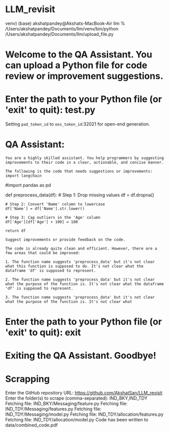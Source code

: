# LLM_revisit
venv) (base) akshatpandey@Akshats-MacBook-Air llm % /Users/akshatpandey/Documents/llm/venv/bin/python /Users/akshatpandey/Documents/llm/upload_file.py

# Welcome to the QA Assistant. You can upload a Python file for code review or improvement suggestions.

# Enter the path to your Python file (or 'exit' to quit): test.py


Setting `pad_token_id` to `eos_token_id`:32021 for open-end generation.
# QA Assistant: 
    You are a highly skilled assistant. You help programmers by suggesting improvements to their code in a clear, actionable, and concise manner.

    The following is the code that needs suggestions or improvements:
    import langchain

#import pandas as pd

def preprocess_data(df):
    # Step 1: Drop missing values
    df = df.dropna()
    
    # Step 2: Convert 'Name' column to lowercase
    df['Name'] = df['Name'].str.lower()
    
    # Step 3: Cap outliers in the 'Age' column
    df['Age'][df['Age'] > 100] = 100
    
    return df

    Suggest improvements or provide feedback on the code.
    
    The code is already quite clean and efficient. However, there are a few areas that could be improved:

    1. The function name suggests 'preprocess_data' but it's not clear what this function is supposed to do. It's not clear what the dataframe 'df' is supposed to represent.

    2. The function name suggests 'preprocess_data' but it's not clear what the purpose of the function is. It's not clear what the dataframe 'df' is supposed to represent.

    3. The function name suggests 'preprocess_data' but it's not clear what the purpose of the function is. It's not clear what
# Enter the path to your Python file (or 'exit' to quit): exit
# Exiting the QA Assistant. Goodbye!

# Scrapping
Enter the GitHub repository URL: https://github.com/AkshatSan/LLM_revisit
Enter the folder(s) to scrape (comma-separated): IND_BKY,IND_TDY
Fetching file: IND_BKY/Messaging/feature.py
Fetching file: IND_TDY/Messaging/features.py
Fetching file: IND_TDY/Messaging/model.py
Fetching file: IND_TDY/allocation/features.py
Fetching file: IND_TDY/allocation/model.py
Code has been written to data/combined_code.pdf

